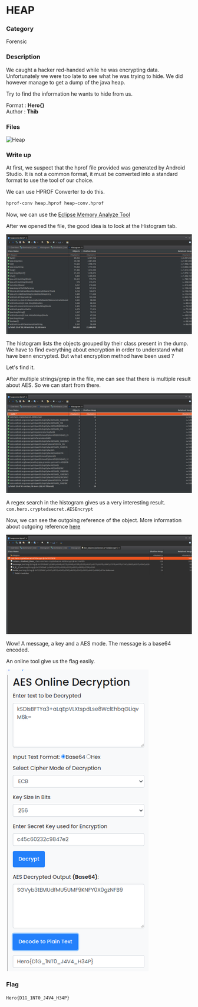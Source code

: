 # HEAP

### Category

Forensic

### Description

We caught a hacker red-handed while he was encrypting data. Unfortunately we were too late to see what he was trying to hide. We did however manage to get a dump of the java heap.

Try to find the information he wants to hide from us.

Format : **Hero{}**<br>
Author : **Thib**

### Files

![Heap](heap.hprof)

### Write up

At first, we suspect that the hprof file provided was generated by Android Studio. It is not a common format, it must be converted into a standard format to use the tool of our choice. 

We can use HPROF Converter to do this.

```bash
hprof-conv heap.hprof heap-conv.hprof
```

Now, we can use the [Eclipse Memory Analyze Tool](https://www.eclipse.org/mat/)

After we opened the file, the good idea is to look at the Histogram tab. 

![Histogram](history.png)

The histogram lists the objects grouped by their class present in the dump. We have to find everything about encryption in order to understand what have benn encrypted. But what encryption method have been used ?

Let's find it.

After multiple strings/grep in the file, me can see that there is multiple result about AES. So we can start from there.

![Regex search](regex.png)

A regex search in the histogram gives us a very interesting result. `com.hero.cryptedsecret.AESEncrypt`

Now, we can see the outgoing reference of the object. More information about outgoing reference [here](https://dzone.com/articles/eclipse-mat-incoming-outgoing-references)

![Good result](result.png)

Wow! A message, a key and a AES mode. The message is a base64 encoded.

An online tool give us the flag easily.

![Flag](flag.png)

### Flag

```Hero{D1G_1NT0_J4V4_H34P}```